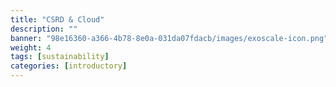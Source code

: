 ```yaml
---
title: "CSRD & Cloud"
description: ""
banner: "98e16360-a366-4b78-8e0a-031da07fdacb/images/exoscale-icon.png"
weight: 4
tags: [sustainability]
categories: [introductory]
---
```

